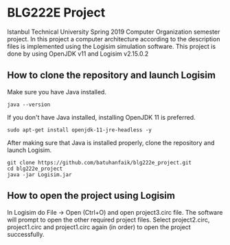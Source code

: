 # BLG222E Project
Istanbul Technical University Spring 2019 Computer Organization semester project.
In this project a computer architecture according to the description files is implemented using the Logisim simulation software.
This project is done by using OpenJDK v11 and Logisim v2.15.0.2

## How to clone the repository and launch Logisim

Make sure you have Java installed.
```
java --version
```
If you don't have Java installed, installing OpenJDK 11 is preferred.
```
sudo apt-get install openjdk-11-jre-headless -y
```
After making sure that Java is installed properly, clone the repository and launch Logisim.
```
git clone https://github.com/batuhanfaik/blg222e_project.git
cd blg222e_project
java -jar Logisim.jar
```
## How to open the project using Logisim

In Logisim do File -> Open (Ctrl+O) and open project3.circ file. The software will prompt to open the other required project files. Select project2.circ, project1.circ and project1.circ again (in order) to open the project successfully.
